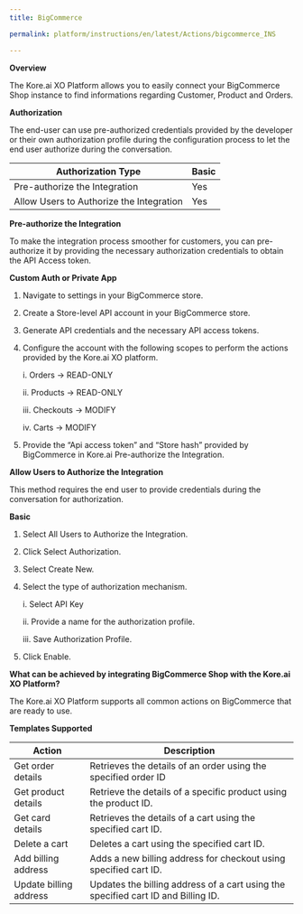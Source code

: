 ```yaml
---
title: BigCommerce

permalink: platform/instructions/en/latest/Actions/bigcommerce_INS

---
```


<base target="_blank">
<container>

**Overview**

The Kore.ai XO Platform allows you to easily connect your BigCommerce Shop instance to find informations regarding Customer, Product and Orders.

</container>

<container>

**Authorization**
 
The end-user can use pre-authorized credentials provided by the developer or their own authorization profile during the configuration process to let the end user authorize during the conversation.
 
 
 |Authorization Type                      | Basic |
 |----------------------------------------|-------|
 |Pre-authorize the Integration           |  Yes  |
 |Allow Users to Authorize the Integration|  Yes  |


**Pre-authorize the Integration**
 
To make the integration process smoother for customers, you can pre-authorize it by providing the necessary authorization credentials to obtain the API Access token.

**Custom Auth or Private App**
 
 1. Navigate to settings in your BigCommerce store.
 2. Create a Store-level API account in your BigCommerce store.
 3. Generate API credentials and the necessary API access tokens.
 4. Configure the account with the following scopes to perform the actions provided by the Kore.ai XO platform.
 
     i.  Orders -> READ-ONLY
 
     ii.  Products -> READ-ONLY 
    
     iii. Checkouts -> MODIFY

     iv. Carts -> MODIFY

 5. Provide the “Api access token” and “Store hash” provided by BigCommerce in Kore.ai Pre-authorize the Integration.
  
**Allow Users to Authorize the Integration**
 
This method requires the end user to provide credentials during the conversation for authorization.
 
**Basic**
 
1. Select All Users to Authorize the Integration.
 
2. Click Select Authorization.
 
3. Select Create New.
 
4. Select the type of authorization mechanism. 
 
   i.  Select API Key
 
   ii.  Provide a name for the authorization profile.
 
   iii.  Save Authorization Profile.
 
 5.  Click Enable.
 
 </container>
 
 <container>

**What can be achieved by integrating BigCommerce Shop with the Kore.ai XO Platform?**
 
 The Kore.ai XO Platform supports all common actions on BigCommerce that are ready to use.
 
**Templates Supported**

| Action           | Description            |
|------------------|------------------------|
|Get order details     |Retrieves the details of an order using the specified order ID|
|Get product details     |Retrieve the details of a specific product using the product ID.|
|Get card details    |Retrieves the details of a cart using the specified cart ID.|
|Delete a cart      |Deletes a cart using the specified cart ID.|
|Add billing address  |Adds a new billing address for checkout using specified cart ID.|
|Update billing address |Updates the billing address of a cart using the specified cart ID and Billing ID.|

</container>
